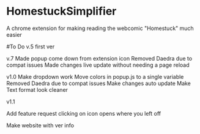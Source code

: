 # HomestuckSimplifier
A chrome extension for making reading the webcomic "Homestuck" much easier

#To Do
v.5 first ver

v.7
Made popup come down from extension icon
Removed Daedra due to compat issues
Made changes live update without needing a page reload



v1.0
Make dropdown work
Move colors in popup.js to a single variable
Removed Daedra due to compat issues
Make changes auto update
Make Text format look cleaner

v1.1





Add feature request
clicking on icon opens where you left off






Make website with ver info